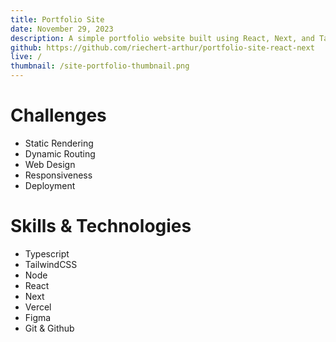 ```yaml
---
title: Portfolio Site
date: November 29, 2023
description: A simple portfolio website built using React, Next, and TailwindCSS to showcase demos of projects and explain the skills and technologies behind them. 
github: https://github.com/riechert-arthur/portfolio-site-react-next
live: /
thumbnail: /site-portfolio-thumbnail.png
---
```


# Challenges
- Static Rendering
- Dynamic Routing
- Web Design
- Responsiveness
- Deployment
# Skills & Technologies
- Typescript
- TailwindCSS
- Node
- React
- Next
- Vercel
- Figma
- Git & Github
